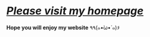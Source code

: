# [*Please visit my homepage*](https://amandasunnn.github.io/)
**Hope you will enjoy my website** ٩۹(๑•̀ω•́ ๑)۶

